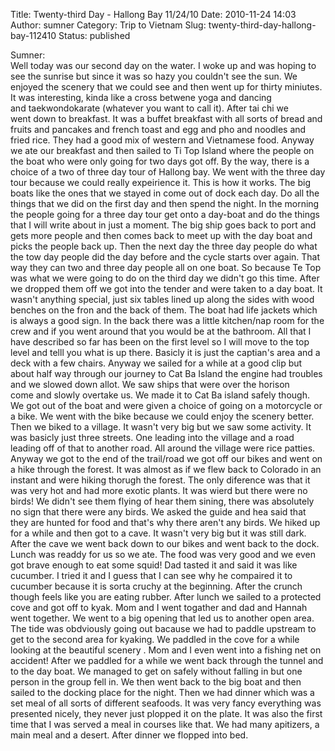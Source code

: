 Title: Twenty-third Day - Hallong Bay 11/24/10
Date: 2010-11-24 14:03
Author: sumner
Category: Trip to Vietnam
Slug: twenty-third-day-hallong-bay-112410
Status: published

Sumner:  
Well today was our second day on the water. I woke up and was hoping to
see the sunrise but since it was so hazy you couldn't see the sun. We
enjoyed the scenery that we could see and then went up for thirty
miniutes. It was interesting, kinda like a cross betwene yoga and
dancing and taekwondokarate (whatever you want to call
it). After tai chi we went down to breakfast. It was a buffet breakfast
with all sorts of bread and fruits and pancakes and french toast and egg
and pho and noodles and fried rice. They had a good mix of western and
Vietnamese food. Anyway we ate our breakfast and then sailed to Ti Top
Island where the people on the boat who were only going for two days got
off. By the way, there is a choice of a two of three day tour of Hallong
bay. We went with the three day tour because we could really expeirience
it. This is how it works. The big boats like the ones that we stayed in
come out of dock each day. Do all the things that we did on the first
day and then spend the night. In the morning the people going for a
three day tour get onto a day-boat and do the things that I will write
about in just a moment. The big ship goes back to port and gets more
people and then comes back to meet up with the day boat and picks the
people back up. Then the next day the three day people do what the tow
day people did the day before and the cycle starts over again. That way
they can two and three day people all on one boat. So because Te Top was
what we were going to do on the third day we didn't go this time. After
we dropped them off we got into the tender and were taken to a day boat.
It wasn't anything special, just six tables lined up along the sides
with wood benches on the fron and the back of them. The boat had life
jackets which is always a good sign. In the back there was a little
kitchen/nap room for the crew and if you went around that you would be
at the bathroom. All that I have described so far has been on the first
level so I will move to the top level and telll you what is up there.
Basicly it is just the captian's area and a deck with a few chairs.
Anyway we sailed for a while at a good clip but about half way through
our journey to Cat Ba Island the engine had troubles and we slowed down
allot. We saw ships that were over the horison come and slowly overtake
us. We made it to Cat Ba island safely though. We got out of the boat
and were given a choice of going on a motorcycle or a bike. We went with
the bike because we could enjoy the scenery better. Then we biked to a
village. It wasn't very big but we saw some activity. It was basicly
just three streets. One leading into the village and a road leading off
of that to another road. All around the village were rice patties.
Anyway we got to the end of the trail/road we got off our bikes and went
on a hike through the forest. It was almost as if we flew back to
Colorado in an instant and were hiking thorugh the forest. The only
diference was that it was very hot and had more exotic plants. It was
wierd but there were no birds! We didn't see them flying of hear them
sining, there was absolutely no sign that there were any birds. We asked
the guide and hea said that they are hunted for food and that's why
there aren't any birds. We hiked up for a while and then got to a cave.
It wasn't very big but it was still dark. After the cave we went back
down to our bikes and went back to the dock. Lunch was readdy for us so
we ate. The food was very good and we even got brave enough to eat some
squid! Dad tasted it and said it was like cucumber. I tried it and I
guess that I can see why he compaired it to cucumber because it is sorta
cruchy at the beginning. After the crunch though feels like you are
eating rubber. After lunch we sailed to a protected cove and got off to
kyak. Mom and I went togather and dad and Hannah went together. We went
to a big opening that led us to another open area. The tide was
obdviously going out bacause we had to paddle upstream to get to the
second area for kyaking. We paddled in the cove for a while looking at
the beautiful scenery . Mom and I even went into a fishing net on
accident! After we paddled for a while we went back through the tunnel
and to the day boat. We managed to get on safely without falling in but
one person in the group fell in. We then went back to the big boat and
then sailed to the docking place for the night. Then we had dinner which
was a set meal of all sorts of different seafoods. It was very fancy
everything was presented nicely, they never just plopped it on the
plate. It was also the first time that I was served a meal in courses
like that. We had many apitizers, a main meal and a desert. After dinner
we flopped into bed.
